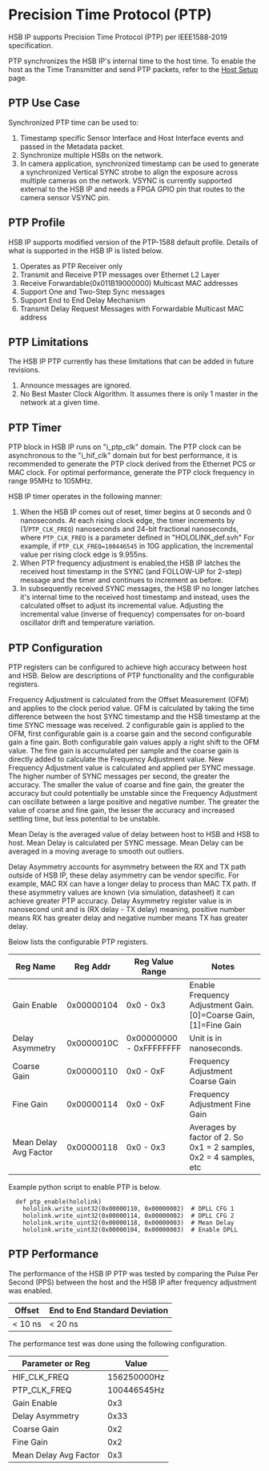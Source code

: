 # Precision Time Protocol (PTP)

HSB IP supports Precision Time Protocol (PTP) per IEEE1588-2019 specification.

PTP synchronizes the HSB IP's internal time to the host time. To enable the host as the
Time Transmitter and send PTP packets, refer to the
[Host Setup](sensor_bridge_hardware_setup.md) page.

## PTP Use Case

Synchronized PTP time can be used to:

1. Timestamp specific Sensor Interface and Host Interface events and passed in the
   Metadata packet.
1. Synchronize multiple HSBs on the network.
1. In camera application, synchronized timestamp can be used to generate a synchronized
   Vertical SYNC strobe to align the exposure across multiple cameras on the network.
   VSYNC is currently supported external to the HSB IP and needs a FPGA GPIO pin that
   routes to the camera sensor VSYNC pin.

## PTP Profile

HSB IP supports modified version of the PTP-1588 default profile. Details of what is
supported in the HSB IP is listed below.

1. Operates as PTP Receiver only
1. Transmit and Receive PTP messages over Ethernet L2 Layer
1. Receive Forwardable(0x011B19000000) Multicast MAC addresses
1. Support One and Two-Step Sync messages
1. Support End to End Delay Mechanism
1. Transmit Delay Request Messages with Forwardable Multicast MAC address

## PTP Limitations

The HSB IP PTP currently has these limitations that can be added in future revisions.

1. Announce messages are ignored.
1. No Best Master Clock Algorithm. It assumes there is only 1 master in the network at a
   given time.

## PTP Timer

PTP block in HSB IP runs on "i_ptp_clk" domain. The PTP clock can be asynchronous to the
"i_hif_clk" domain but for best performance, it is recommended to generate the PTP clock
derived from the Ethernet PCS or MAC clock. For optimal performance, generate the PTP
clock frequency in range 95MHz to 105MHz.

HSB IP timer operates in the following manner:

1. When the HSB IP comes out of reset, timer begins at 0 seconds and 0 nanoseconds. At
   each rising clock edge, the timer increments by (1/`PTP_CLK_FREQ`) nanoseconds and
   24-bit fractional nanoseconds, where `PTP_CLK_FREQ` is a parameter defined in
   "HOLOLINK_def.svh" For example, if `PTP_CLK_FREQ=100446545` in 10G application, the
   incremental value per rising clock edge is 9.955ns.
1. When PTP frequency adjustment is enabled,the HSB IP latches the received host
   timestamp in the SYNC (and FOLLOW-UP for 2-step) message and the timer and continues
   to increment as before.
1. In subsequently received SYNC messages, the HSB IP no longer latches it's internal
   time to the received host timestamp and instead, uses the calculated offset to adjust
   its incremental value. Adjusting the incremental value (inverse of frequency)
   compensates for on-board oscillator drift and temperature variation.

## PTP Configuration

PTP registers can be configured to achieve high accuracy between host and HSB. Below are
descriptions of PTP functionality and the configurable registers.

Frequency Adjustment is calculated from the Offset Measurement (OFM) and applies to the
clock period value. OFM is calculated by taking the time difference between the host
SYNC timestamp and the HSB timestamp at the time SYNC message was received. 2
configurable gain is applied to the OFM, first configurable gain is a coarse gain and
the second configurable gain a fine gain. Both configurable gain values apply a right
shift to the OFM value. The fine gain is accumulated per sample and the coarse gain is
directly added to calculate the Frequency Adjustment value. New Frequency Adjustment
value is calculated and applied per SYNC message. The higher number of SYNC messages per
second, the greater the accuracy. The smaller the value of coarse and fine gain, the
greater the accuracy but could potentially be unstable since the Frequency Adjustment
can oscillate between a large positive and negative number. The greater the value of
coarse and fine gain, the lesser the accuracy and increased settling time, but less
potential to be unstable.

Mean Delay is the averaged value of delay between host to HSB and HSB to host. Mean
Delay is calculated per SYNC message. Mean Delay can be averaged in a moving average to
smooth out outliers.

Delay Asymmetry accounts for asymmetry between the RX and TX path outside of HSB IP,
these delay asymmetry can be vendor specific. For example, MAC RX can have a longer
delay to process than MAC TX path. If these asymmetry values are known (via simulation,
datasheet) it can achieve greater PTP accuracy. Delay Asymmetry register value is in
nanosecond unit and is (RX delay - TX delay) meaning, positive number means RX has
greater delay and negative number means TX has greater delay.

Below lists the configurable PTP registers.

| **Reg Name**          | **Reg Addr** | **Reg Value Range**     | **Notes**                                                         |
| --------------------- | ------------ | ----------------------- | ----------------------------------------------------------------- |
| Gain Enable           | 0x00000104   | 0x0 - 0x3               | Enable Frequency Adjustment Gain. [0]=Coarse Gain, [1]=Fine Gain  |
| Delay Asymmetry       | 0x0000010C   | 0x00000000 - 0xFFFFFFFF | Unit is in nanoseconds.                                           |
| Coarse Gain           | 0x00000110   | 0x0 - 0xF               | Frequency Adjustment Coarse Gain                                  |
| Fine Gain             | 0x00000114   | 0x0 - 0xF               | Frequency Adjustment Fine Gain                                    |
| Mean Delay Avg Factor | 0x00000118   | 0x0 - 0x3               | Averages by factor of 2. So 0x1 = 2 samples, 0x2 = 4 samples, etc |

Example python script to enable PTP is below.

```
  def ptp_enable(hololink)
    hololink.write_uint32(0x00000110, 0x00000002)  # DPLL CFG 1
    hololink.write_uint32(0x00000114, 0x00000002)  # DPLL CFG 2
    hololink.write_uint32(0x00000118, 0x00000003)  # Mean Delay
    hololink.write_uint32(0x00000104, 0x00000003)  # Enable DPLL
```

## PTP Performance

The performance of the HSB IP PTP was tested by comparing the Pulse Per Second (PPS)
between the host and the HSB IP after frequency adjustment was enabled.

| **Offset** | **End to End Standard Deviation** |
| ---------- | --------------------------------- |
| < 10 ns    | < 20 ns                           |

The performance test was done using the following configuration.

| **Parameter or Reg**  | **Value**   |
| --------------------- | ----------- |
| HIF_CLK_FREQ          | 156250000Hz |
| PTP_CLK_FREQ          | 100446545Hz |
| Gain Enable           | 0x3         |
| Delay Asymmetry       | 0x33        |
| Coarse Gain           | 0x2         |
| Fine Gain             | 0x2         |
| Mean Delay Avg Factor | 0x3         |
